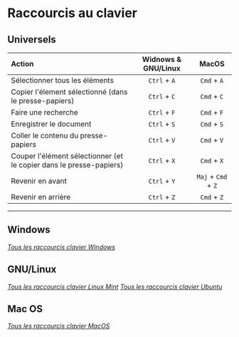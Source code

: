 # Raccourcis au clavier

## Universels

|Action|Widnows & GNU/Linux|MacOS|
|:--|:--:|:--:|
|Sélectionner tous les éléments|`Ctrl` + `A`|`Cmd` + `A`|
|Copier l'élement sélectionné (dans le presse-papiers)|`Ctrl` + `C`|`Cmd` + `C`|
|Faire une recherche|`Ctrl` + `F`|`Cmd` + `F`|
|Enregistrer le document|`Ctrl` + `S`|`Cmd` + `S`|
|Coller le contenu du presse-papiers|`Ctrl` + `V`|`Cmd` + `V`|
|Couper l'élément sélectionner (et le copier dans le presse-papiers)|`Ctrl` + `X`|`Cmd` + `X`|
|Revenir en avant|`Ctrl` + `Y`|`Maj` + `Cmd` + `Z`|
|Revenir en arrière|`Ctrl` + `Z`|`Cmd` + `Z`|

---

## Windows

_[Tous les raccourcis clavier Windows](https://support.microsoft.com/fr-fr/help/12445/windows-keyboard-shortcuts)_

## GNU/Linux

_[Tous les raccourcis clavier Linux Mint](https://defkey.com/fr/linux-mint-cinnamon-raccourcis-clavier)_
_[Tous les raccourcis clavier Ubuntu](https://doc.ubuntu-fr.org/raccourcis_clavier)_

## Mac OS

_[Tous les raccourcis clavier MacOS](https://support.apple.com/fr-fr/HT201236)_
